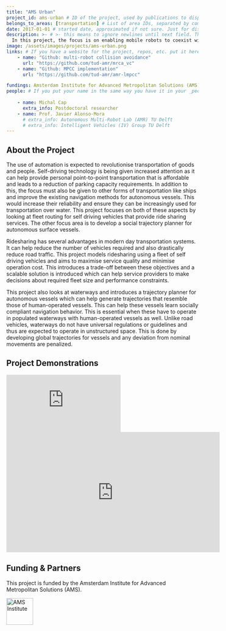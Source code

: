 ```yaml
---
title: "AMS Urban"
project_id: ams-urban # ID of the project, used by publications to display in this project.
belongs_to_areas: [transportation] # List of area IDs, separated by commas.
date: 2017-01-01 # started date, approximated if not sure. Just for display purposes and ordering
description: >- # >- this means to ignore newlines until next field. This is the project description, displayed in the project's card"
  In this project, the focus is on enabling mobile robots to coexist with humans by developing novel control and communication methods to demonstrate safe motion in dynamic environments. These methods are then tested in real-life situations using autonomous boats navigating in canals and autonomous cars which will drive in an urban environment.  
image: /assets/images/projects/ams-urban.png
links: # If you have a website for the project, repos, etc. put it here.
    - name: "Github: multi-robot collision avoidance"
      url: "https://github.com/tud-amr/mrca_vc"
    - name: "Github: MPCC implementation"
      url: "https://github.com/tud-amr/amr-lmpcc"

fundings: Amsterdam Institute for Advanced Metropolitan Solutions (AMS).
people: # If you put your name in the same way you have it in your _people entry, your preferred link will be added. extra_info is optional.
    
    - name: Michal Cap
      extra_info: Postdoctoral researcher
    - name: Prof. Javier Alonso-Mora
      # extra_info: Autonomous Multi-Robot Lab (AMR) TU Delft
      # extra_info: Intelligent Vehicles (IV) Group TU Delft
---
```

<!-- Here you put the main body of the page, in markdown. You can also mix in html, or change this .md to .html -->
<!-- The fields of People, Funding, Links and Publications will be generated automatically -->

## About the Project

The use of automation is expected to revolutionise transportation of goods and people. Self-driving technology is being given increased attention as it can help provide personal point-to-point transportation that is affordable and leads to a reduction of parking capacity requirements. In addition to this, the focus must also be given to other forms of transportation like ships and improve the existing navigation methods for autonomous vessels. This would increase their reliability and ensure they can be increasingly used for transportation over water. This project focuses on both of these aspects by looking at fleet routing for self driving vehicles that provide ride sharing services. The other focus area is to develop a social trajectory planner for autonomous surface vessels. 

Ridesharing has several advantages in modern day transportation systems. It can help reduce the number of vehicles required and also drastically reduce road traffic. This project models ridesharing using a fleet of self driving vehicles and aims to maximise service quality and minimise operation cost. This introduces a trade-off between these objectives and a scalable solution is introduced which can help service providers to make decisions about required fleet size and performance constraints. 

This project also looks at waterways and introduces a trajectory planner for autonomous vessels which can help generate trajectories that resemble those of human-operated vessels. This can help these vessels learn socially compliant navigation behavior. This is essential when these have to operate in populated waterways with human-operated vessels as well. Unlike road vehicles, waterways do not have universal regulations or guidelines and thus are expected to operate in unstructured space. This is done by developing global trajectories for vessels and any deviation from nominal movements are penalized. 

## Project Demonstrations

<div class="video-wrapper ratio ratio-16x9"> 
  <iframe src="https://www.youtube.com/embed/i8HRGeOmcH4?si=KPr0cvrksuNYPG1G&mute=1" title="YouTube video player" frameborder="0" allow="accelerometer; autoplay; clipboard-write; encrypted-media; gyroscope; picture-in-picture; web-share" referrerpolicy="strict-origin-when-cross-origin" allowfullscreen></iframe>
</div>
<div class="video-wrapper ratio ratio-16x9">  
  <iframe width="560" height="315" src="https://www.youtube.com/embed/crGTsiiilHo?si=rPH4SBRroHrIKA_4&mute=1" title="YouTube video player" frameborder="0" allow="accelerometer; autoplay; clipboard-write; encrypted-media; gyroscope; picture-in-picture; web-share" referrerpolicy="strict-origin-when-cross-origin" allowfullscreen>
  </iframe>
</div>

## Funding & Partners

This project is funded by the Amsterdam Institute for Advanced Metropolitan Solutions (AMS).

<div class="d-flex flex-row gap-2 flex-wrap justify-content-evenly mb-4 mt-4">
  <a itemprop="url" href="https://www.ams-institute.org/">
  <img class="img-flex" height="70" src="{% include fix_link.html link='/assets/images/projects/trilogy/ams.png' %}" alt="AMS Institute">
  </a>
</div>
